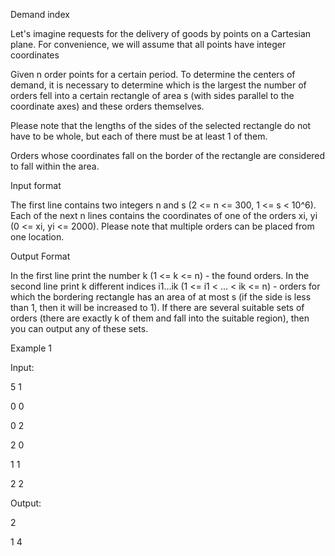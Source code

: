 Demand index

Let's imagine requests for the delivery of goods by points on a Cartesian plane. For convenience, we will assume that all points
have integer coordinates

Given n order points for a certain period. To determine the centers of demand, it is necessary to determine which is the largest
the number of orders fell into a certain rectangle of area s (with sides parallel to the coordinate axes) and
these orders themselves.

Please note that the lengths of the sides of the selected rectangle do not have to be whole, but each of
there must be at least 1 of them.

Orders whose coordinates fall on the border of the rectangle are considered to fall within the area.

Input format

The first line contains two integers n and s (2 <= n <= 300, 1 <= s < 10^6).
Each of the next n lines contains the coordinates of one of the orders xi, yi (0 <= xi, yi <= 2000).
Please note that multiple orders can be placed from one location.

Output Format

In the first line print the number k (1 <= k <= n) - the found orders.
In the second line print k different indices i1...ik (1 <= i1 < ... < ik <= n) - orders for which
the bordering rectangle has an area of at most s (if the side is less than 1, then it will be increased to 1).
If there are several suitable sets of orders (there are exactly k of them and fall into the suitable region), then you can output
any of these sets.

Example 1

Input:

5 1

0 0

0 2

2 0

1 1

2 2

Output:

2

1 4
